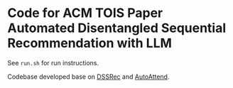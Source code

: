 # Code for ACM TOIS Paper Automated Disentangled Sequential Recommendation with LLM

See `run.sh` for run instructions.

Codebase developed base on [DSSRec](https://github.com/abis330/DSSRec) and [AutoAttend](https://github.com/THUMNLab/AutoAttend).